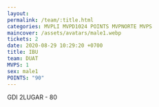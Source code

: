 ```yaml
---
layout: 
permalink: /team/:title.html
categories: MVPLI MVPD1024 POINTS MVPNORTE MVPS
maincover: /assets/avatars/male1.webp
tickets: 2
date: 2020-08-29 10:29:20 +0700
title: IBU
team: DUAT
MVPS: 1
sex: male1
POINTS: "90"
---
```

GDI 2LUGAR - 80